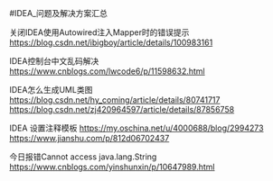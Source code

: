 #IDEA_问题及解决方案汇总

关闭IDEA使用Autowired注入Mapper时的错误提示
https://blog.csdn.net/ibigboy/article/details/100983161

IDEA控制台中文乱码解决
https://www.cnblogs.com/lwcode6/p/11598632.html

IDEA怎么生成UML类图
https://blog.csdn.net/hy_coming/article/details/80741717
https://blog.csdn.net/zj420964597/article/details/87856758

IDEA 设置注释模板
https://my.oschina.net/u/4000688/blog/2994273
https://www.jianshu.com/p/812d06702437

今日报错Cannot access java.lang.String
https://www.cnblogs.com/yinshunxin/p/10647989.html
